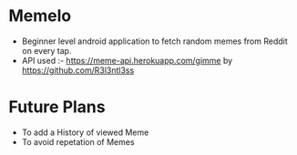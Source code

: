 # Memelo
* Beginner level android application to fetch random memes from Reddit on every tap. 
* API used :- https://meme-api.herokuapp.com/gimme by https://github.com/R3l3ntl3ss

# Future Plans
* To add a History of viewed Meme
* To avoid repetation of Memes

